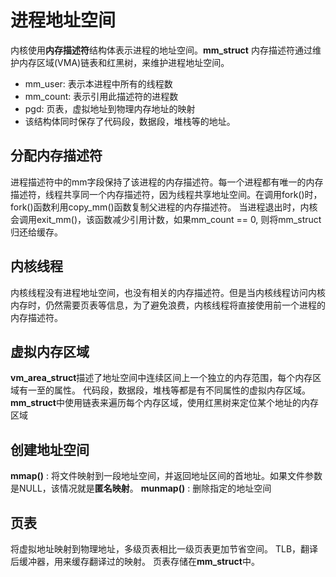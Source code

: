 # 进程地址空间
内核使用**内存描述符**结构体表示进程的地址空间。**mm_struct**
内存描述符通过维护内存区域(VMA)链表和红黑树，来维护进程地址空间。
+ mm_user: 表示本进程中所有的线程数
+ mm_count: 表示引用此描述符的进程数
+ pgd: 页表，虚拟地址到物理内存地址的映射
+ 该结构体同时保存了代码段，数据段，堆栈等的地址。

## 分配内存描述符
进程描述符中的mm字段保持了该进程的内存描述符。每一个进程都有唯一的内存描述符，线程共享同一个内存描述符，因为线程共享地址空间。在调用fork()时，fork()函数利用copy_mm()函数复制父进程的内存描述符。
当进程退出时，内核会调用exit_mm()，该函数减少引用计数，如果mm_count == 0, 则将mm_struct归还给缓存。

## 内核线程
内核线程没有进程地址空间，也没有相关的内存描述符。但是当内核线程访问内核内存时，仍然需要页表等信息，为了避免浪费，内核线程将直接使用前一个进程的内存描述符。

## 虚拟内存区域
**vm_area_struct**描述了地址空间中连续区间上一个独立的内存范围，每个内存区域有一至的属性。
代码段，数据段，堆栈等都是有不同属性的虚拟内存区域。
**mm_struct**中使用链表来遍历每个内存区域，使用红黑树来定位某个地址的内存区域

## 创建地址空间
**mmap()** : 将文件映射到一段地址空间，并返回地址区间的首地址。如果文件参数是NULL，该情况就是**匿名映射**。
**munmap()** : 删除指定的地址空间

## 页表
将虚拟地址映射到物理地址，多级页表相比一级页表更加节省空间。
TLB，翻译后缓冲器，用来缓存翻译过的映射。
页表存储在**mm_struct**中。

